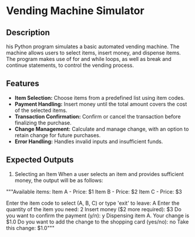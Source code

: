 # Vending Machine Simulator

## Description

his Python program simulates a basic automated vending machine. The machine allows users to select items, insert money, and dispense items. The program makes use of for and while loops, as well as break and continue statements, to control the vending process.

## Features

- **Item Selection:** Choose items from a predefined list using item codes.
- **Payment Handling:** Insert money until the total amount covers the cost of the selected items.
- **Transaction Confirmation:** Confirm or cancel the transaction before finalizing the purchase.
- **Change Management:** Calculate and manage change, with an option to retain change for future purchases.
- **Error Handling:** Handles invalid inputs and insufficient funds.

## Expected Outputs
1. Selecting an Item
When a user selects an item and provides sufficient money, the output will be as follows:

"""Available items:
Item A - Price: $1
Item B - Price: $2
Item C - Price: $3

Enter the item code to select (A, B, C) or type 'exit' to leave: A
Enter the quantity of the item you need: 2
Insert money ($2 more required): $3
Do you want to confirm the payment (y/n): y
Dispensing item A. Your change is $1.0
Do you want to add the change to the shopping card (yes/no): no
Take this change: $1.0"""
